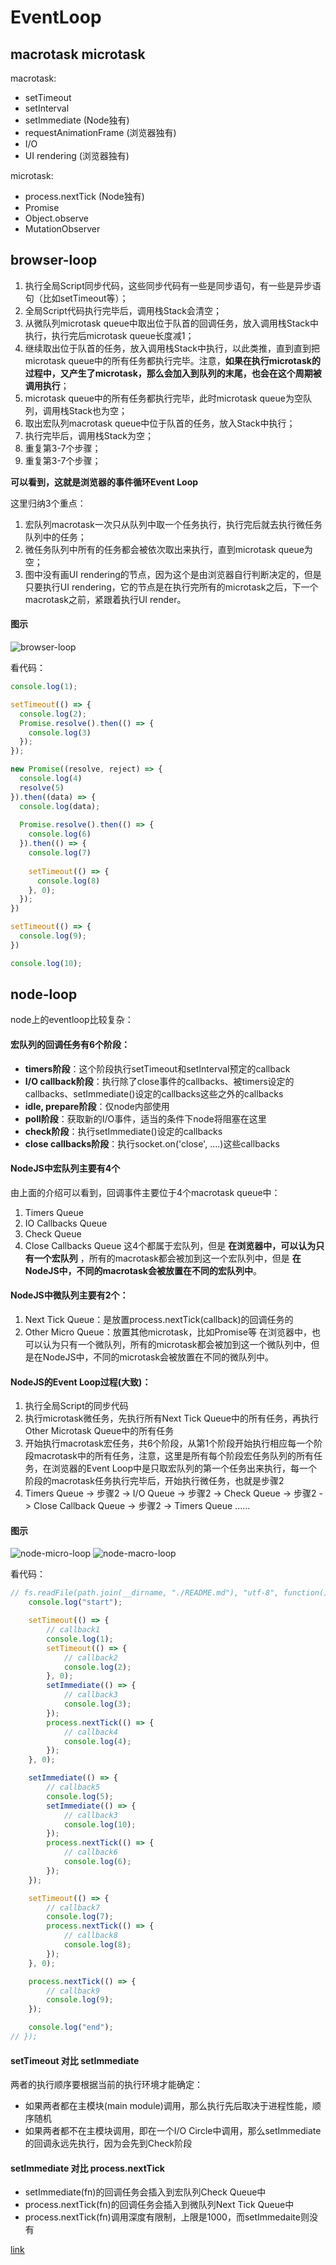 # EventLoop

## macrotask microtask

macrotask:   

- setTimeout
- setInterval
- setImmediate (Node独有)
- requestAnimationFrame (浏览器独有)
- I/O
- UI rendering (浏览器独有)

microtask:  

- process.nextTick (Node独有)
- Promise
- Object.observe
- MutationObserver

## browser-loop

1. 执行全局Script同步代码，这些同步代码有一些是同步语句，有一些是异步语句（比如setTimeout等）；
2. 全局Script代码执行完毕后，调用栈Stack会清空；
3. 从微队列microtask queue中取出位于队首的回调任务，放入调用栈Stack中执行，执行完后microtask queue长度减1；
4. 继续取出位于队首的任务，放入调用栈Stack中执行，以此类推，直到直到把microtask queue中的所有任务都执行完毕。注意，**如果在执行microtask的过程中，又产生了microtask，那么会加入到队列的末尾，也会在这个周期被调用执行**；
5. microtask queue中的所有任务都执行完毕，此时microtask queue为空队列，调用栈Stack也为空；
6. 取出宏队列macrotask queue中位于队首的任务，放入Stack中执行；
7. 执行完毕后，调用栈Stack为空；
8. 重复第3-7个步骤；
9. 重复第3-7个步骤；

**可以看到，这就是浏览器的事件循环Event Loop**   

这里归纳3个重点：
1. 宏队列macrotask一次只从队列中取一个任务执行，执行完后就去执行微任务队列中的任务；
2. 微任务队列中所有的任务都会被依次取出来执行，直到microtask queue为空；
3. 图中没有画UI rendering的节点，因为这个是由浏览器自行判断决定的，但是只要执行UI rendering，它的节点是在执行完所有的microtask之后，下一个macrotask之前，紧跟着执行UI render。

#### 图示
![browser-loop](https://github.com/cmcesummer/public.js/blob/master/knowledge/eventLoop/img/browserloop.png)

看代码：
```js
console.log(1);

setTimeout(() => {
  console.log(2);
  Promise.resolve().then(() => {
    console.log(3)
  });
});

new Promise((resolve, reject) => {
  console.log(4)
  resolve(5)
}).then((data) => {
  console.log(data);
  
  Promise.resolve().then(() => {
    console.log(6)
  }).then(() => {
    console.log(7)
    
    setTimeout(() => {
      console.log(8)
    }, 0);
  });
})

setTimeout(() => {
  console.log(9);
})

console.log(10);
```

## node-loop

node上的eventloop比较复杂：   

#### 宏队列的回调任务有6个阶段：  
- **timers阶段**：这个阶段执行setTimeout和setInterval预定的callback
- **I/O callback阶段**：执行除了close事件的callbacks、被timers设定的callbacks、setImmediate()设定的callbacks这些之外的callbacks
- **idle, prepare阶段**：仅node内部使用
- **poll阶段**：获取新的I/O事件，适当的条件下node将阻塞在这里
- **check阶段**：执行setImmediate()设定的callbacks
- **close callbacks阶段**：执行socket.on('close', ....)这些callbacks

#### NodeJS中宏队列主要有4个
由上面的介绍可以看到，回调事件主要位于4个macrotask queue中：   
1. Timers Queue
2. IO Callbacks Queue
3. Check Queue
4. Close Callbacks Queue
这4个都属于宏队列，但是 **在浏览器中，可以认为只有一个宏队列** ，所有的macrotask都会被加到这一个宏队列中，但是 **在NodeJS中，不同的macrotask会被放置在不同的宏队列中**。

#### NodeJS中微队列主要有2个：
1. Next Tick Queue：是放置process.nextTick(callback)的回调任务的
2. Other Micro Queue：放置其他microtask，比如Promise等
在浏览器中，也可以认为只有一个微队列，所有的microtask都会被加到这一个微队列中，但是在NodeJS中，不同的microtask会被放置在不同的微队列中。

#### NodeJS的Event Loop过程(大致)：
1. 执行全局Script的同步代码
2. 执行microtask微任务，先执行所有Next Tick Queue中的所有任务，再执行Other Microtask Queue中的所有任务
3. 开始执行macrotask宏任务，共6个阶段，从第1个阶段开始执行相应每一个阶段macrotask中的所有任务，注意，这里是所有每个阶段宏任务队列的所有任务，在浏览器的Event Loop中是只取宏队列的第一个任务出来执行，每一个阶段的macrotask任务执行完毕后，开始执行微任务，也就是步骤2
4. Timers Queue -> 步骤2 -> I/O Queue -> 步骤2 -> Check Queue -> 步骤2 -> Close Callback Queue -> 步骤2 -> Timers Queue ......

#### 图示
![node-micro-loop](https://github.com/cmcesummer/public.js/blob/master/knowledge/eventLoop/img/nodemicloop.png)
![node-macro-loop](https://github.com/cmcesummer/public.js/blob/master/knowledge/eventLoop/img/nodemacloop.png)

看代码：   
```js
// fs.readFile(path.join(__dirname, "./README.md"), "utf-8", function() {
    console.log("start");

    setTimeout(() => {
        // callback1
        console.log(1);
        setTimeout(() => {
            // callback2
            console.log(2);
        }, 0);
        setImmediate(() => {
            // callback3
            console.log(3);
        });
        process.nextTick(() => {
            // callback4
            console.log(4);
        });
    }, 0);

    setImmediate(() => {
        // callback5
        console.log(5);
        setImmediate(() => {
            // callback3
            console.log(10);
        });
        process.nextTick(() => {
            // callback6
            console.log(6);
        });
    });

    setTimeout(() => {
        // callback7
        console.log(7);
        process.nextTick(() => {
            // callback8
            console.log(8);
        });
    }, 0);

    process.nextTick(() => {
        // callback9
        console.log(9);
    });

    console.log("end");
// });
```

#### setTimeout 对比 setImmediate
两者的执行顺序要根据当前的执行环境才能确定：   

- 如果两者都在主模块(main module)调用，那么执行先后取决于进程性能，顺序随机
- 如果两者都不在主模块调用，即在一个I/O Circle中调用，那么setImmediate的回调永远先执行，因为会先到Check阶段

#### setImmediate 对比 process.nextTick
- setImmediate(fn)的回调任务会插入到宏队列Check Queue中
- process.nextTick(fn)的回调任务会插入到微队列Next Tick Queue中
- process.nextTick(fn)调用深度有限制，上限是1000，而setImmedaite则没有


[link](https://segmentfault.com/a/1190000016278115)